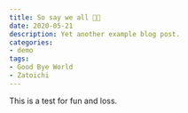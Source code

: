 ```yaml
---
title: So say we all ✊🏻
date: 2020-05-21
description: Yet another example blog post.
categories:
- demo
tags:
- Good Bye World
- Zatoichi
---
```


This is a test for fun and loss.
